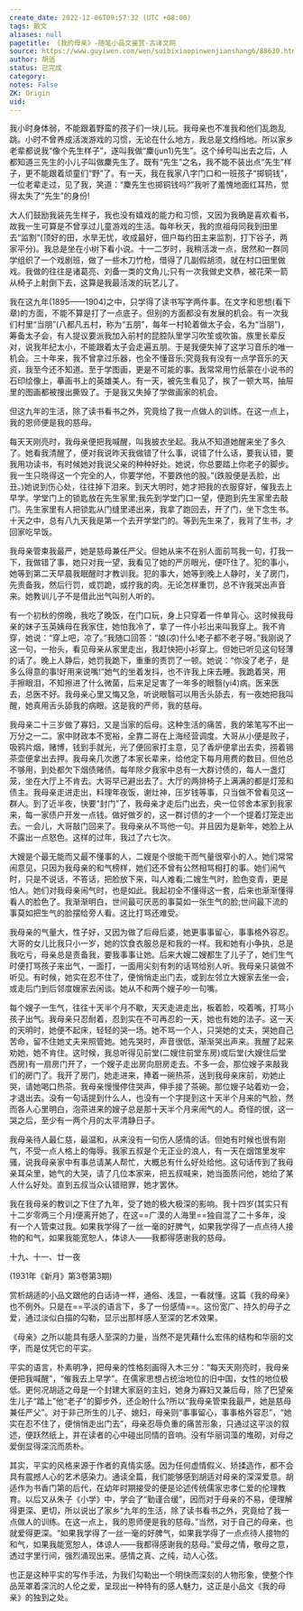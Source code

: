 ```yaml
---
create_date: 2022-12-06T09:57:32 (UTC +08:00)
tags: 散文
aliases: null
pagetitle: 《我的母亲》-随笔小品文鉴赏-古译文网
source: https://www.guyiwen.com/wen/suibixiaopinwenjianshang6/88630.html
author: 胡适
status: 已完成
category: 
notes: False
ZK: Origin
uid: 
---
```


我小时身体弱，不能跟着野蛮的孩子们一块儿玩。我母亲也不准我和他们乱跑乱跳。小时不曾养成活泼游戏的习惯，无论在什么地方，我总是文绉绉地。所以家乡老辈都说我“像个先生样子”，遂叫我做“麇(jun1)先生”。这个绰号叫出去之后，人都知道三先生的小儿子叫做麇先生了。既有“先生”之名，我不能不装出点“先生”样子，更不能跟着顽童们“野”了。有一天，我在我家八字门口和一班孩子“掷铜钱”，一位老辈走过，见了我，笑道：“麇先生也掷铜钱吗?”我听了羞愧地面红耳热，觉得太失了“先生”的身份!

大人们鼓励我装先生样子，我也没有嬉戏的能力和习惯，又因为我确是喜欢看书，故我一生可算是不曾享过儿童游戏的生活。每年秋天，我的庶祖母同我到田里去“监割”(顶好的田，水旱无忧，收成最好，佃户每约田主来监割，打下谷子，两家平分)。我总是坐在小树下看小说。十一二岁时，我稍活泼一点，居然和一群同学组织了一个戏剧班，做了一些木刀竹枪，借得了几副假胡须，就在村口田里做戏。我做的往往是诸葛亮、刘备一类的文角儿;只有一次我做史文恭，被花荣一箭从椅子上射倒下去，这算是我最活泼的玩艺儿了。

我在这九年(1895——1904)之中，只学得了读书写字两件事。在文字和思想(看下章)的方面，不能不算是打了一点底子。但别的方面都没有发展的机会。有一次我们村里“当朋”(八都凡五村，称为“五朋”，每年一村轮着做太子会，名为“当朋”)，筹备太子会，有人提议要派我加入前村的昆腔队里学习吹笙或吹笛。族里长辈反对，说我年纪太小，不能跟着太子会走遍五朋。于是我便失掉了这学习音乐的唯一机会。三十年来，我不曾拿过乐器，也全不懂音乐;究竟我有没有一点学音乐的天资，我至今还不知道。至于学图画，更是不可能的事。我常常用竹纸蒙在小说书的石印绘像上，摹画书上的英雄美人。有一天，被先生看见了，挨了一顿大骂，抽屉里的图画都被搜出撕毁了。于是我又失掉了学做画家的机会。

但这九年的生活，除了读书看书之外，究竟给了我一点做人的训练。在这一点上，我的恩师便是我的慈母。

每天天刚亮时，我母亲便把我喊醒，叫我披衣坐起。我从不知道她醒来坐了多久了。她看我清醒了，便对我说昨天我做错了什么事，说错了什么话，要我认错，要我用功读书，有时候她对我说父亲的种种好处。她说，你总要踏上你老子的脚步。我一生只晓得这一个完全的人，你要学他，不要跌他的股。”(跌股便是丢脸，出丑。)她说到伤心处，往往掉下泪来。到天大明时，她才把我的衣服穿好，催我去上早学。学堂门上的锁匙放在先生家里;我先到学堂门口一望，便跑到先生家里去敲门。先生家里有人把锁匙从门缝里递出来，我拿了跑回去，开了门，坐下念生书。十天之中，总有八九天我是第一个去开学堂门的。等到先生来了，我背了生书，才回家吃早饭。

我母亲管束我最严，她是慈母兼任严父。但她从来不在别人面前骂我一句，打我一下，我做错了事，她只对我一望，我看见了她的严厉眼光，便吓住了。犯的事小，她等到第二天早晨我眠醒时才教训我。犯的事大，她等到晚上人静时，关了房门，先责备我，然后行罚，或罚跪，或拧我的肉。无论怎样重罚，总不许我哭出声音来。她教训儿子不是借此出气叫别人听的。

有一个初秋的傍晚，我吃了晚饭，在门口玩，身上只穿着一件单背心。这时候我母亲的妹子玉英姨母在我家住，她怕我冷了，拿了一件小衫出来叫我穿上。我不肯穿，她说：“穿上吧，凉了。”我随口回答：“娘(凉)什么!老子都不老子呀。”我刚说了这一句，一抬头，看见母亲从家里走出，我赶快把小衫穿上。但她已听见这句轻薄的话了。晚上人静后，她罚我跪下，重重的责罚了一顿。她说：“你没了老子，是多么得意的事!好用来说嘴!”她气的坐着发抖，也不许我上床去睡。我跪着哭，用手擦眼泪，不知擦进了什么微菌，后来足足害了一年多的眼翳(yi4)病。医来医去，总医不好。我母亲心里又悔又急，听说眼翳可以用舌头舔去，有一夜她把我叫醒，她真用舌头舔我的病眼。这是我的严师，我的慈母。

我母亲二十三岁做了寡妇，又是当家的后母。这种生活的痛苦，我的笨笔写不出一万分之一二。家中财政本不宽裕，全靠二哥在上海经营调度。大哥从小便是败子，吸鸦片烟，赌博，钱到手就光，光了便回家打主意，见了香炉便拿出去卖，捞着锡茶壶便拿出去押。我母亲几次邀了本家长辈来，给他定下每月用费的数目。但他总不够用，到处都欠下烟债赌债。每年除夕我家中总有一大群讨债的，每人一盏灯笼，坐在大厅上不肯去。大哥早已避出去了。大厅的两排椅子上满满的都是灯笼和债主。我母亲走进走出，料理年夜饭，谢灶神，压岁钱等事，只当做不曾看见这一群人。到了近半夜，快要“封门”了，我母亲才走后门出去，央一位邻舍本家到我家来，每一家债户开发一点钱。做好做歹的，这一群讨债的才一个一个提着灯笼走出去。一会儿，大哥敲门回来了。我母亲从不骂他一句。并且因为是新年，她脸上从不露出一点怒色。这样的过年，我过了六七次。

大嫂是个最无能而又最不懂事的人，二嫂是个很能干而气量很窄小的人。她们常常闹意见，只因为我母亲的和气榜样，她们还不曾有公然相骂相打的事。她们闹气时，只是不说话，不答话，把脸放下来，叫人难看;二嫂生气时，脸色变青，更是怕人。她们对我母亲闹气时，也是如此。我起初全不懂得这一套，后来也渐渐懂得看人的脸色了。我渐渐明白，世间最可厌恶的事莫如一张生气的脸;世间最下流的事莫如把生气的脸摆给旁人看。这比打骂还难受。

我母亲的气量大，性子好，又因为做了后母后婆，她更事事留心，事事格外容忍。大哥的女儿比我只小一岁，她的饮食衣服总是和我的一样。我和她有小争执，总是我吃亏，母亲总是责备我，要我事事让她。后来大嫂二嫂都生了儿子了，她们生气时便打骂孩子来出气，一面打，一面用尖刻有刺的话骂给别人听。我母亲只装做不听见。有时候，她实在忍不住了，便悄悄走出门去，或到左邻立大嫂家去坐一会，或走后门到后邻度嫂家去闲谈。她从不和两个嫂子吵一句嘴。

每个嫂子一生气，往往十天半个月不歇，天天走进走出，板着脸，咬着嘴，打骂小孩子出气。我母亲只忍耐着，忍到实在不可再忍的一天，她也有她的法子。这一天的天明时，她便不起床，轻轻的哭一场。她不骂一个人，只哭她的丈夫，哭她自己苦命，留不住她丈夫来照管她。她先哭时，声音很低，渐渐哭出声来。我醒了起来劝她，她不肯住。这时候，我总听得见前堂(二嫂住前堂东房)或后堂(大嫂住后堂西房)有一扇房门开了，一个嫂子走出房向厨房走去。不多一会，那位嫂子来敲我们的房门了。我开了房门，她走进来，捧着一碗热茶，送到我母亲床前，劝她止哭，请她喝口热茶。我母亲慢慢停住哭声，伸手接了茶碗。那位嫂子站着劝一会，才退出去。没有一句话提到什么人，也没有一个字提到这十天半个月来的气脸，然而各人心里明白，泡茶进来的嫂子总是那十天半个月来闹气的人。奇怪的很，这一哭之后，至少有一两个月的太平清静日子。

我母亲待人最仁慈，最温和，从来没有一句伤人感情的话。但她有时候也很有刚气，不受一点人格上的侮辱。我家五叔是个无正业的浪人，有一天在烟馆里发牢骚，说我母亲家中有事总请某人帮忙，大概总有什么好处给他。这句话传到了我母亲耳朵里，她气的大哭，请了几位本家来，把五叔喊来，她当面质问他，她给了某人什么好处。直到五叔当众认错赔罪，她才罢休。

我在我母亲的教训之下住了九年，受了她的极大极深的影响。我十四岁(其实只有十二岁零两三个月)便离开她了，在这==广漠的人海里==独自混了二十多年，没有一个人管束过我。如果我学得了一丝一毫的好脾气，如果我学得了一点点待人接物的和气，如果我能宽恕人，体谅人——我都得感谢我的慈母。

十九、十一、廿一夜

(1931年《新月》第3卷第3期)

赏析胡适的小品文跟他的白话诗一样，通俗、浅显，一看就懂。这篇《我的母亲》也不例外。只是在==平淡的语言下，多了一份感情==。这份宽广、持久的母子之爱，通过淡似白描的勾勒，显示出那样感人至深的艺术效果。

《母亲》之所以能具有感人至深的力量，当然不是凭藉什么宏伟的结构和华丽的文字，而是仗凭它的平实。

平实的语言，朴素明净，把母亲的性格刻画得入木三分：“每天天刚亮时，我母亲便把我喊醒”，“催我去上早学”。在儒家思想占统治地位的旧中国，女性的地位极低。更何况胡适之母是一个封建大家庭的主妇，她身为寡妇又兼后母，除了巴望亲生儿子“踏上”他“老子”的脚步外，还企盼什么?所以“我母亲管束我最严，她是慈母兼任严父”。对于非己所生的儿子、媳妇，母亲则“事事留心，事事格外容忍”，“她实在忍不住了，便悄悄走出门去”，母亲忍辱负重的痛苦形象，只通过这平淡的叙述，便跃然纸上，并在读者的心中碰出同情的音响。没有华丽词藻的堆砌，对母之爱倒显得深沉而质朴。

其实，平实的风格来源于作者的真情实感。因为任何虚情假义、矫揉造作，都不会具有震撼人心的艺术感染力。通读全篇，我们能够感到胡适对母亲的深深爱意。胡适作为书香门第的后代，在幼年时期接受的便是论述传统儒家忠孝仁爱的伦理教育。以后又从朱子《小学》中，学会了“勤谨合缓”，因而对于母亲的不易，便理解得更深、更切，所以说出了家乡“九年的生活，除了读书看书之外，究竟给了我一点做人的训练。在这一点上，我的恩师便是我的慈母。”当然，对于自己的母亲，也就爱得更深。“如果我学得了一丝一毫的好脾气，如果我学得了一点点待人接物的和气，如果我能宽恕人，体谅人——我都得感谢我的慈母。”爱母之情，敬母之意，透过字里行间，强烈涌现出来。感情之真、之纯，动人心弦。

也正是这种平实的写作手法，为我们勾勒出一个明快而深刻的人物形象，使整个作品笼罩着深沉的人伦之爱，呈现出一种特有的感人魅力，这正是小品文《我的母亲》的独到之处。
